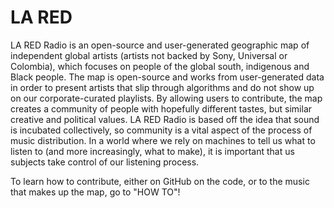 # LA RED

LA RED Radio is an open-source and user-generated geographic map of independent global artists (artists not backed by Sony, Universal or Colombia), which focuses on people of the global south, indigenous and Black people. The map is open-source and works from user-generated data in order to present artists that slip through algorithms and do not show up on our corporate-curated playlists. By allowing users to contribute, the map creates a community of people with hopefully different tastes, but similar creative and political values. LA RED Radio is based off the idea that sound is incubated collectively, so community is a vital aspect of the process of music distribution. In a world where we rely on machines to tell us what to listen to (and more increasingly, what to make), it is important that us subjects take control of our listening process.

To learn how to contribute, either on GitHub on the code, or to the music that makes up the map, go to "HOW TO"!
